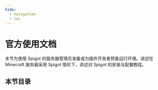 ```yaml
---
hide:
  - navigation
  - toc
---
```


# 官方使用文档

本节为使用 Spigot 的服务器管理员准备或为插件开发者预备运行环境。讲述在 Minecraft 服务器采用 Spigot 情形下，讲述对 Spigot 的安装与配置教程。

## 本节目录